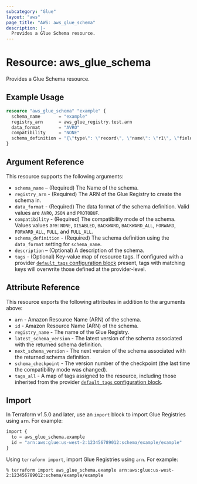 ```yaml
---
subcategory: "Glue"
layout: "aws"
page_title: "AWS: aws_glue_schema"
description: |-
  Provides a Glue Schema resource.
---
```


# Resource: aws_glue_schema

Provides a Glue Schema resource.

## Example Usage

```terraform
resource "aws_glue_schema" "example" {
  schema_name       = "example"
  registry_arn      = aws_glue_registry.test.arn
  data_format       = "AVRO"
  compatibility     = "NONE"
  schema_definition = "{\"type\": \"record\", \"name\": \"r1\", \"fields\": [ {\"name\": \"f1\", \"type\": \"int\"}, {\"name\": \"f2\", \"type\": \"string\"} ]}"
}
```

## Argument Reference

This resource supports the following arguments:

* `schema_name` – (Required) The Name of the schema.
* `registry_arn` - (Required) The ARN of the Glue Registry to create the schema in.
* `data_format` - (Required) The data format of the schema definition. Valid values are `AVRO`, `JSON` and `PROTOBUF`.
* `compatibility` - (Required) The compatibility mode of the schema. Values values are: `NONE`, `DISABLED`, `BACKWARD`, `BACKWARD_ALL`, `FORWARD`, `FORWARD_ALL`, `FULL`, and `FULL_ALL`.
* `schema_definition` - (Required) The schema definition using the `data_format` setting for `schema_name`.
* `description` – (Optional) A description of the schema.
* `tags` - (Optional) Key-value map of resource tags. If configured with a provider [`default_tags` configuration block](https://registry.terraform.io/providers/hashicorp/aws/latest/docs#default_tags-configuration-block) present, tags with matching keys will overwrite those defined at the provider-level.

## Attribute Reference

This resource exports the following attributes in addition to the arguments above:

* `arn` - Amazon Resource Name (ARN) of the schema.
* `id` - Amazon Resource Name (ARN) of the schema.
* `registry_name` - The name of the Glue Registry.
* `latest_schema_version` - The latest version of the schema associated with the returned schema definition.
* `next_schema_version` - The next version of the schema associated with the returned schema definition.
* `schema_checkpoint` - The version number of the checkpoint (the last time the compatibility mode was changed).
* `tags_all` - A map of tags assigned to the resource, including those inherited from the provider [`default_tags` configuration block](https://registry.terraform.io/providers/hashicorp/aws/latest/docs#default_tags-configuration-block).

## Import

In Terraform v1.5.0 and later, use an `import` block to import Glue Registries using `arn`. For example:

```terraform
import {
  to = aws_glue_schema.example
  id = "arn:aws:glue:us-west-2:123456789012:schema/example/example"
}
```

Using `terraform import`, import Glue Registries using `arn`. For example:

```console
% terraform import aws_glue_schema.example arn:aws:glue:us-west-2:123456789012:schema/example/example
```
